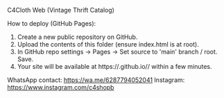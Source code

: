 C4Cloth Web (Vintage Thrift Catalog)

How to deploy (GitHub Pages):
1. Create a new public repository on GitHub.
2. Upload the contents of this folder (ensure index.html is at root).
3. In GitHub repo settings -> Pages -> Set source to 'main' branch / root. Save.
4. Your site will be available at https://<username>.github.io/<repo-name>/ within a few minutes.

WhatsApp contact: https://wa.me/6287794052041
Instagram: https://www.instagram.com/c4shopb
